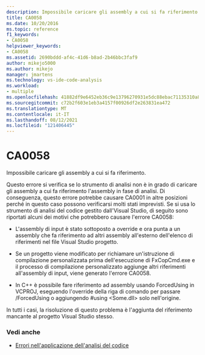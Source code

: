 ```yaml
---
description: Impossibile caricare gli assembly a cui si fa riferimento.
title: CA0058
ms.date: 10/20/2016
ms.topic: reference
f1_keywords:
- CA0058
helpviewer_keywords:
- CA0058
ms.assetid: 2690bddd-af4c-41d6-b8ad-2b46bbc3faf9
author: mikejo5000
ms.author: mikejo
manager: jmartens
ms.technology: vs-ide-code-analysis
ms.workload:
- multiple
ms.openlocfilehash: 41882df9e6452eb36c9e13796270931e5dc88ebac71135310a82e9bb8ebcb46b
ms.sourcegitcommit: c72b2f603e1eb3a4157f00926df2e263831ea472
ms.translationtype: MT
ms.contentlocale: it-IT
ms.lasthandoff: 08/12/2021
ms.locfileid: "121406445"
---
```

# <a name="ca0058"></a>CA0058

Impossibile caricare gli assembly a cui si fa riferimento.

Questo errore si verifica se lo strumento di analisi non è in grado di caricare gli assembly a cui fa riferimento l'assembly in fase di analisi. Di conseguenza, questo errore potrebbe causare CA0001 in altre posizioni perché in questo caso possono verificarsi molti stati imprevisti. Se si usa lo strumento di analisi del codice gestito dall'Visual Studio, di seguito sono riportati alcuni dei motivi che potrebbero causare l'errore CA0058:

- L'assembly di input è stato sottoposto a override e ora punta a un assembly che fa riferimento ad altri assembly all'esterno dell'elenco di riferimenti nel file Visual Studio progetto.

- Se un progetto viene modificato per richiamare un'istruzione di compilazione personalizzata prima dell'esecuzione di FxCopCmd.exe e il processo di compilazione personalizzato aggiunge altri riferimenti all'assembly di input, viene generato l'errore CA0058.

- In C++ è possibile fare riferimento ad assembly usando ForcedUsing in VCPROJ, eseguendo l'override della riga di comando per passare /ForcedUsing o aggiungendo #using \<Some.dll> solo nell'origine.

In tutti i casi, la risoluzione di questo problema è l'aggiunta del riferimento mancante al progetto Visual Studio stesso.

### <a name="see-also"></a>Vedi anche

- [Errori nell'applicazione dell'analisi del codice](../code-quality/code-analysis-application-errors.md)
